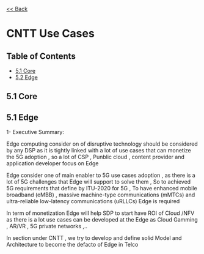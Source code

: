 [<< Back](https://cntt-n.github.io/CNTT/)
# CNTT Use Cases

## Table of Contents
 * [5.1 Core](#5.1)
 * [5.2 Edge](#5.2)
   
<a name="5.1"></a>
## 5.1 Core


<a name="5.1"></a>
## 5.1 Edge

1- Executive Summary:

Edge computing consider on of disruptive  technology should be considered by any DSP as it is tightly linked with a lot of use cases that can monetize the 5G adoption , so a lot of CSP , Punblic  cloud , content provider and application developer focus on Edge 

Edge consider one of main enabler to 5G use cases adoption  , as there is a lot of 5G challenges that Edge will support to solve them , So to achieved 5G requirements  that define by ITU-2020 for 5G , To have enhanced mobile broadband (eMBB) , massive machine-type communications (mMTCs) and ultra-reliable low-latency communications (uRLLCs) Edge is required 


In term of monetization Edge will help SDP to start have ROI of Cloud /NFV as there is a lot use cases can be developed at the Edge as Cloud Gamming , AR/VR , 5G private networks ,..


In section under CNTT  , we try to develop  and define solid Model and Architecture to become the defacto of Edge in Telco 
